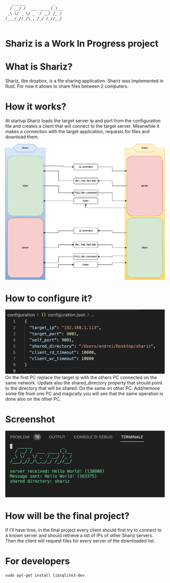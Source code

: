 ```
   ______            _   
  / __/ /  ___ _____(_)__
 _\ \/ _ \/ _ `/ __/ /_ /
/___/_//_/\_,_/_/ /_//__/
                         
```
# Shariz is a Work In Progress project

# What is Shariz?
Shariz, like dropbox, is a file sharing application. Shariz was implemented in Rust. For now it allows to share files between 2 computers.

# How it works?
At startup Shariz loads the target server ip and port from the configuration file and creates a client that will connect to the target server. Meanwhile it makes a connection with the target application, requests for files and download them.

![shariz flow](flow.png)

# How to configure it?
![shariz configuration](configuration.png)
On the first PC replace the target ip with the others PC connected on the same network. Update also the shared_directory property that should point to the directory that will be shared. Do the same on other PC. Add/remove some file from one PC and magically you will see that the same operation is done also on the other PC.

# Screenshot
![shariz flow](screenshot.png)

# How will be the final project?
If I'll have time, in the final project every client should first try to connect to a known server and should retrieve a list of IPs of other Shariz servers. Then the client will request files for every server of the downloaded list. 

# For developers
```
sudo apt-get install libsqlite3-dev
```